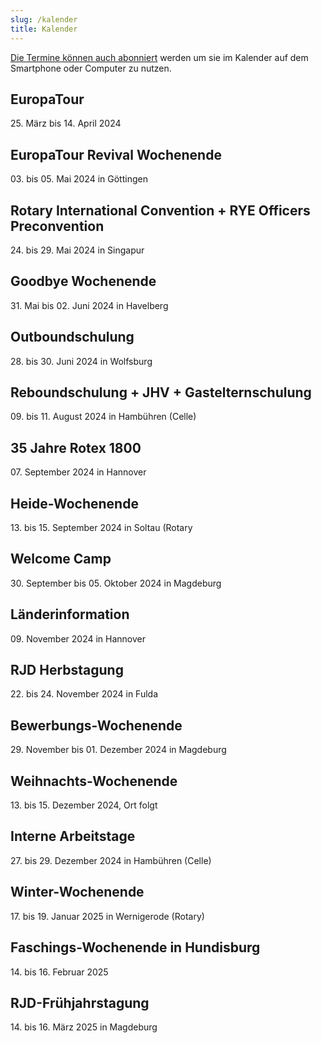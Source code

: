 ```yaml
---
slug: /kalender
title: Kalender
---
```


[Die Termine können auch abonniert](https://storage.rotex1800.de/remote.php/dav/public-calendars/St4BEmjY2CqQaqHt?export) werden um sie im Kalender auf dem
Smartphone oder Computer zu nutzen.

## EuropaTour
25\. März bis 14. April 2024

## EuropaTour Revival Wochenende
03\. bis 05. Mai 2024 in Göttingen

## Rotary International Convention + RYE Officers Preconvention
24\. bis 29. Mai 2024 in Singapur

## Goodbye Wochenende
31\. Mai bis 02. Juni 2024 in Havelberg

## Outboundschulung
28\. bis 30. Juni 2024 in Wolfsburg

## Reboundschulung + JHV + Gastelternschulung
09\. bis 11. August 2024 in Hambühren (Celle)

## 35 Jahre Rotex 1800
07\. September 2024 in Hannover

## Heide-Wochenende
13\. bis 15. September 2024 in Soltau (Rotary

## Welcome Camp
30\. September bis 05. Oktober 2024 in Magdeburg

## Länderinformation
09\. November 2024 in Hannover

## RJD Herbstagung
22\. bis 24. November 2024 in Fulda

## Bewerbungs-Wochenende
29\. November bis 01. Dezember 2024 in Magdeburg

## Weihnachts-Wochenende
13\. bis 15. Dezember 2024, Ort folgt

## Interne Arbeitstage
27\. bis 29. Dezember 2024 in Hambühren (Celle)

## Winter-Wochenende
17\. bis 19. Januar 2025 in Wernigerode (Rotary)

## Faschings-Wochenende in Hundisburg
14\. bis 16. Februar 2025

## RJD-Frühjahrstagung
14\. bis 16. März 2025 in Magdeburg